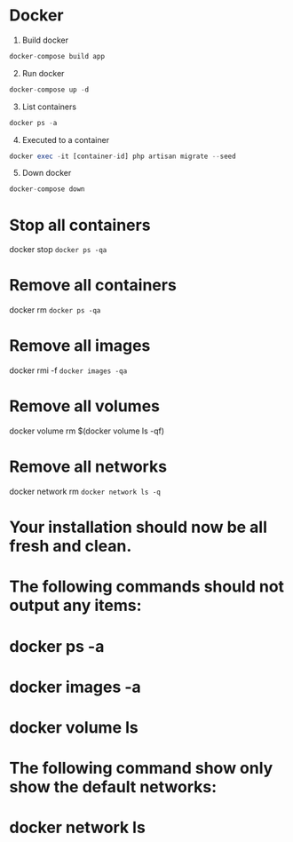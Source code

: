 # Docker

1. Build docker

```php
docker-compose build app
```

2. Run docker

```php
docker-compose up -d
```

3. List containers

```php
docker ps -a
```

4. Executed to a container

```php
docker exec -it [container-id] php artisan migrate --seed
```

5. Down docker

```php
docker-compose down
```

# Stop all containers

docker stop `docker ps -qa`

# Remove all containers

docker rm `docker ps -qa`

# Remove all images

docker rmi -f `docker images -qa `

# Remove all volumes

docker volume rm $(docker volume ls -qf)

# Remove all networks

docker network rm `docker network ls -q`

# Your installation should now be all fresh and clean.

# The following commands should not output any items:

# docker ps -a

# docker images -a

# docker volume ls

# The following command show only show the default networks:

# docker network ls
